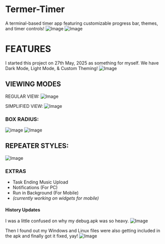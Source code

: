 # Termer-Timer
A terminal-based timer app featuring customizable progress bar, themes, and timer controls!
![Image](https://github.com/user-attachments/assets/424edca9-1385-471c-bc98-847d616d4d18)
![Image](https://github.com/user-attachments/assets/8c7a7dba-8d4b-4b62-bbb5-b1212493d904)

# FEATURES
I started this project on 27th May, 2025 as something for myself.
We have Dark Mode, Light Mode, & Custom Theming!
![Image](https://github.com/user-attachments/assets/184a16a7-4df8-474f-a198-7d3cab03ede2)

## VIEWING MODES
REGULAR VIEW:
![Image](https://github.com/user-attachments/assets/e0353903-b2e8-4d3f-8fc4-f37edbbd0c9a)

SIMPLIFIED VIEW:
![Image](https://github.com/user-attachments/assets/5a94b4bc-d480-4ea9-99f2-165be2e02de2)

### BOX RADIUS:
![image](https://github.com/user-attachments/assets/f8a01e0f-ef28-4f58-b291-101c9f1b3828)
![Image](https://github.com/user-attachments/assets/675d6bac-9897-42a5-9b52-db61e7def1a7)

## REPEATER STYLES:
![Image](https://github.com/user-attachments/assets/ad83978c-07af-4fe9-88ea-bfd3ce4ca4df)

### EXTRAS
- Task Ending Music Upload
- Notifications (For PC)
- Run in Background (For Mobile)
- *(currently working on widgets for mobile)*

#### History Updates
I was a little confused on why my debug.apk was so heavy.
![Image](https://github.com/user-attachments/assets/d91ada09-9bfb-444a-81d8-e494c0fb6c30)

Then I found out my Windows and Linux files were also getting included in the apk and finally got it fixed, yay!
![Image](https://github.com/user-attachments/assets/6acb73f9-5416-4894-9b93-21a6a7e741ec)

